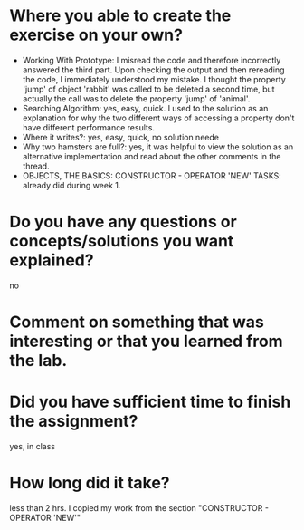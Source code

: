 # Where you able to create the exercise on your own?
 - Working With Prototype: I misread the code and therefore incorrectly answered the third part. Upon checking the output and then rereading the code, I immediately understood my mistake. I thought the property 'jump' of object 'rabbit' was called to be deleted a second time, but actually the call was to delete the property 'jump' of 'animal'.
 - Searching Algorithm: yes, easy, quick. I used to the solution as an explanation for why the two different ways of accessing a property don't have different performance results.
 - Where it writes?: yes, easy, quick, no solution neede
 - Why two hamsters are full?: yes, it was helpful to view the solution as an alternative implementation and read about the other comments in the thread.
  - OBJECTS, THE BASICS: CONSTRUCTOR - OPERATOR 'NEW' TASKS: already did during week 1.

# Do you have any questions or concepts/solutions you want explained?
no

# Comment on something that was interesting or that you learned from the lab. 

# Did you have sufficient time to finish the assignment?
yes, in class

# How long did it take?
less than 2 hrs. I copied my work from the section "CONSTRUCTOR - OPERATOR 'NEW'"
